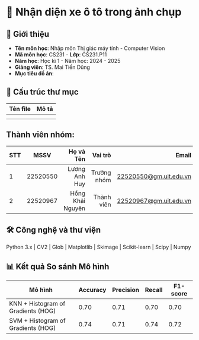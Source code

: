 # 📘 Nhận diện xe ô tô trong ảnh chụp

## 🧠 Giới thiệu

* **Tên môn học**: Nhập môn Thị giác máy tính - Computer Vision
* **Mã môn học**: CS231 - **Lớp**: CS231.P11
* **Năm học**: Học kì 1 - Năm học: 2024 - 2025
* **Giảng viên**: TS. Mai Tiến Dũng
* **Mục tiêu đồ án**:

## 📂 Cấu trúc thư mục

| Tên file                             | Mô tả                                                                 |
|-------------------------------------|----------------------------------------------------------------------|
|  |  |
|  |  |

## Thành viên nhóm: 
| STT    | MSSV          | Họ và Tên              |Vai trò    | Email                   |
| ------ |:-------------:| ----------------------:|----------:|-------------------------:
| 1      |22520550|Lương Anh Huy|Trưởng nhóm| 22520550@gm.uit.edu.vn|
| 2      |22520967|Hồng Khải Nguyên|Thành viên| 22520967@gm.uit.edu.vn|

## 🛠️ Công nghệ và thư viện
Python 3.x | CV2 | Glob | Matplotlib | Skimage | Scikit-learn | Scipy | Numpy

## 📊 Kết quả So sánh Mô hình
  
| Mô hình                     | Accuracy | Precision | Recall | F1-score |
|----------------------------|----------|-----------|--------|----------|
| KNN + Histogram of Gradients (HOG)| 0.70 | 0.71 | 0.70 | 0.70 |
| SVM + Histogram of Gradients (HOG) | 0.74 | 0.71 | 0.74 | 0.72 |
